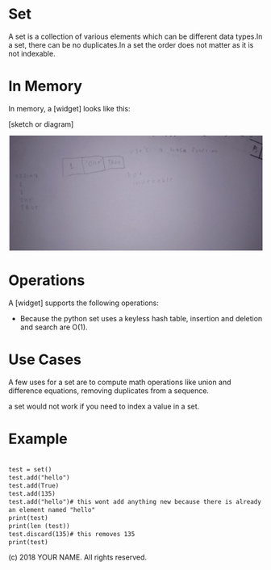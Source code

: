 # Set

A set is a collection of various elements which can be different data types.In a set, there can be no duplicates.In a set the order does not matter as it is not indexable. 

# In Memory

In memory, a \[widget\] looks like this:

\[sketch or diagram\]

![](pics/set.png)

# Operations

A \[widget\] supports the following operations:

* Because the python set uses a keyless hash table, insertion and deletion and search are O(1). 


# Use Cases

A few uses for a set are to compute math operations like union and difference equations, removing duplicates from a sequence.

a set would not work if you need to index a value in a set.

# Example

```
    
test = set()
test.add("hello")
test.add(True)
test.add(135)
test.add("hello")# this wont add anything new because there is already an element named "hello"
print(test)
print(len (test))
test.discard(135)# this removes 135
print(test)

```

(c) 2018 YOUR NAME. All rights reserved.

